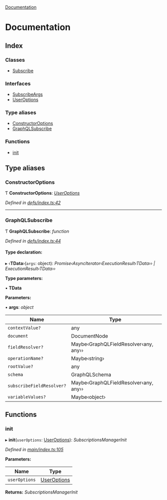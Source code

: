 [Documentation](README.md)

# Documentation

## Index

### Classes

* [Subscribe](classes/subscribe.md)

### Interfaces

* [SubscribeArgs](interfaces/subscribeargs.md)
* [UserOptions](interfaces/useroptions.md)

### Type aliases

* [ConstructorOptions](README.md#constructoroptions)
* [GraphQLSubscribe](README.md#graphqlsubscribe)

### Functions

* [init](README.md#init)

## Type aliases

###  ConstructorOptions

Ƭ **ConstructorOptions**: *[UserOptions](interfaces/useroptions.md)*

*Defined in [defs/index.ts:42](https://github.com/badbatch/graphql-box/blob/35dc44a/packages/subscribe/src/defs/index.ts#L42)*

___

###  GraphQLSubscribe

Ƭ **GraphQLSubscribe**: *function*

*Defined in [defs/index.ts:44](https://github.com/badbatch/graphql-box/blob/35dc44a/packages/subscribe/src/defs/index.ts#L44)*

#### Type declaration:

▸ ‹**TData**›(`args`: object): *Promise‹AsyncIterator‹ExecutionResult‹TData›› | ExecutionResult‹TData››*

**Type parameters:**

▪ **TData**

**Parameters:**

▪ **args**: *object*

Name | Type |
------ | ------ |
`contextValue?` | any |
`document` | DocumentNode |
`fieldResolver?` | Maybe‹GraphQLFieldResolver‹any, any›› |
`operationName?` | Maybe‹string› |
`rootValue?` | any |
`schema` | GraphQLSchema |
`subscribeFieldResolver?` | Maybe‹GraphQLFieldResolver‹any, any›› |
`variableValues?` | Maybe‹object› |

## Functions

###  init

▸ **init**(`userOptions`: [UserOptions](interfaces/useroptions.md)): *SubscriptionsManagerInit*

*Defined in [main/index.ts:105](https://github.com/badbatch/graphql-box/blob/35dc44a/packages/subscribe/src/main/index.ts#L105)*

**Parameters:**

Name | Type |
------ | ------ |
`userOptions` | [UserOptions](interfaces/useroptions.md) |

**Returns:** *SubscriptionsManagerInit*

